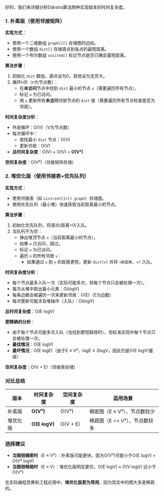 好的，我们来详细分析Dijkstra算法两种实现版本的时间复杂度。

### 1. 朴素版（使用邻接矩阵）

**实现方式**：
- 使用一个二维数组 `graph[][]` 存储图的边权。
- 使用一个数组 `dist[]` 存储源点到各点的最短距离。
- 使用一个布尔数组 `visited[]` 标记节点是否已确定最短距离。

**算法步骤**：
1. 初始化 `dist` 数组，源点设为0，其他设为无穷大。
2. 循环n次（n为节点数）：
   - 在**未访问**节点中找到 `dist` 最小的节点 `u`（需要遍历所有节点）。
   - 标记 `u` 为已访问。
   - 用 `u` 更新所有**未访问**邻居节点的 `dist` 值（需要遍历所有节点检查是否为邻居）。

**时间复杂度分析**：
- 外层循环：O(V)（V为节点数）
- 每次循环中：
  - 查找最小 `dist` 节点：O(V)
  - 更新邻居：O(V)
- **总时间复杂度**：O(V) × O(V) = **O(V²)**

**空间复杂度**：O(V²)（邻接矩阵存储）

### 2. 堆优化版（使用邻接表+优先队列）

**实现方式**：
- 使用邻接表（如 `List<int[]>[] graph`）存储图。
- 使用优先队列（最小堆）快速获取当前距离最小的节点。

**算法步骤**：
1. 初始化优先队列，将源点(距离=0)入队。
2. 当队列不为空：
   - 弹出堆顶节点 `u`（当前距离最小的节点）。
   - 如果 `u` 已访问，跳过。
   - 标记 `u` 为已访问。
   - 遍历 `u` 的所有邻居 `v`：
     - 如果通过 `u` 到 `v` 的距离更短，更新 `dist[v]` 并将 `(新距离, v)` 入队。

**时间复杂度分析**：
- 每个节点最多入队一次（实际可能多次，但每个节点只会被处理一次）。
- 每次从堆中取出最小元素：O(logV)
- 每条边都会被遍历一次来更新邻居：O(E)（E为边数）
- 每次更新可能涉及堆操作（入队）：O(logV)

**总时间复杂度**：O(E logV)

**更精确的分析**：
- 由于每个节点可能多次入队（当找到更短路径时），但标准实现中每个节点只会被处理一次。
- **最佳情况**：O(E logV)
- **最坏情况**：O(E logE)（由于E ≤ V²，logE ≤ 2logV，因此仍是O(E logV)量级）

**空间复杂度**：O(V + E)（邻接表存储）

### 对比总结

| 版本 | 时间复杂度 | 空间复杂度 | 适用场景 |
|------|------------|------------|----------|
| 朴素版 | **O(V²)** | O(V²) | 稠密图（E ≈ V²），节点数较少 |
| 堆优化版 | **O(E logV)** | O(V + E) | 稀疏图（E << V²），节点数较多 |

### 选择建议

- **当图很稠密时**（E ≈ V²）：朴素版可能更快，因为O(V²)可能小于O(E logV) = O(V² logV)
- **当图很稀疏时**（E ≈ V）：堆优化版明显更优，O(E logV) ≈ O(V logV) 远小于 O(V²)

在实际编程竞赛和工程应用中，**堆优化版更为常用**，因为现实中的图大多是稀疏的。